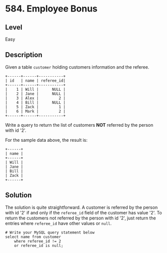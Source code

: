 # 584. Employee Bonus
## Level
Easy

## Description
Given a table `customer` holding customers information and the referee.
```
+------+------+-----------+
| id   | name | referee_id|
+------+------+-----------+
|    1 | Will |      NULL |
|    2 | Jane |      NULL |
|    3 | Alex |         2 |
|    4 | Bill |      NULL |
|    5 | Zack |         1 |
|    6 | Mark |         2 |
+------+------+-----------+
```
Write a query to return the list of customers **NOT** referred by the person with id '2'.

For the sample data above, the result is:
```
+------+
| name |
+------+
| Will |
| Jane |
| Bill |
| Zack |
+------+
```

## Solution
The solution is quite straightforward. A customer is referred by the person with id '2' if and only if the `referee_id` field of the customer has value '2'. To return the customers not referred by the person with id '2', just return the entries where `referee_id` have other values or `null`. 
```
# Write your MySQL query statement below
select name from customer
    where referee_id != 2
    or referee_id is null;
```

